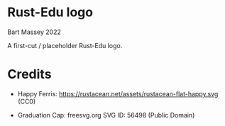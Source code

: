 # Rust-Edu logo
Bart Massey 2022

A first-cut / placeholder Rust-Edu logo.

# Credits

* Happy Ferris: https://rustacean.net/assets/rustacean-flat-happy.svg (CC0)

* Graduation Cap: freesvg.org SVG ID: 56498 (Public Domain)
